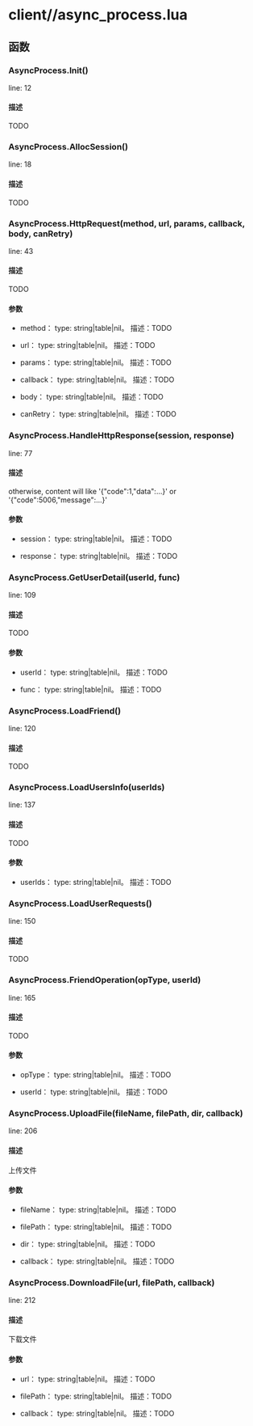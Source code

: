 # client//async_process.lua

## 函数

### AsyncProcess.Init()

line: 12

#### 描述

TODO

### AsyncProcess.AllocSession()

line: 18

#### 描述

TODO

### AsyncProcess.HttpRequest(**method**, **url**, **params**, **callback**, **body**, **canRetry**)

line: 43

#### 描述

TODO

#### 参数

- method：
type: string|table|nil。
描述：TODO

- url：
type: string|table|nil。
描述：TODO

- params：
type: string|table|nil。
描述：TODO

- callback：
type: string|table|nil。
描述：TODO

- body：
type: string|table|nil。
描述：TODO

- canRetry：
type: string|table|nil。
描述：TODO

### AsyncProcess.HandleHttpResponse(**session**, **response**)

line: 77

#### 描述

otherwise, content will like '{"code":1,"data":...}' or '{"code":5006,"message":...}'

#### 参数

- session：
type: string|table|nil。
描述：TODO

- response：
type: string|table|nil。
描述：TODO

### AsyncProcess.GetUserDetail(**userId**, **func**)

line: 109

#### 描述

TODO

#### 参数

- userId：
type: string|table|nil。
描述：TODO

- func：
type: string|table|nil。
描述：TODO

### AsyncProcess.LoadFriend()

line: 120

#### 描述

TODO

### AsyncProcess.LoadUsersInfo(**userIds**)

line: 137

#### 描述

TODO

#### 参数

- userIds：
type: string|table|nil。
描述：TODO

### AsyncProcess.LoadUserRequests()

line: 150

#### 描述

TODO

### AsyncProcess.FriendOperation(**opType**, **userId**)

line: 165

#### 描述

TODO

#### 参数

- opType：
type: string|table|nil。
描述：TODO

- userId：
type: string|table|nil。
描述：TODO

### AsyncProcess.UploadFile(**fileName**, **filePath**, **dir**, **callback**)

line: 206

#### 描述

上传文件

#### 参数

- fileName：
type: string|table|nil。
描述：TODO

- filePath：
type: string|table|nil。
描述：TODO

- dir：
type: string|table|nil。
描述：TODO

- callback：
type: string|table|nil。
描述：TODO

### AsyncProcess.DownloadFile(**url**, **filePath**, **callback**)

line: 212

#### 描述

下载文件

#### 参数

- url：
type: string|table|nil。
描述：TODO

- filePath：
type: string|table|nil。
描述：TODO

- callback：
type: string|table|nil。
描述：TODO

